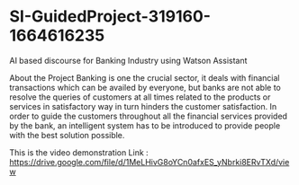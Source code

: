 # SI-GuidedProject-319160-1664616235
AI based discourse for Banking Industry using Watson Assistant

About the Project
Banking is one the crucial sector, it deals with financial transactions which can be availed by everyone, but banks are not able to resolve the queries of customers at all times related to the products or services in satisfactory way in turn hinders the customer satisfaction. In order to guide the customers throughout all the financial services provided by the bank, an intelligent system has to be introduced to provide people with the best solution possible.

This is the video demonstration Link : https://drive.google.com/file/d/1MeLHivG8oYCn0afxES_yNbrki8ERvTXd/view
